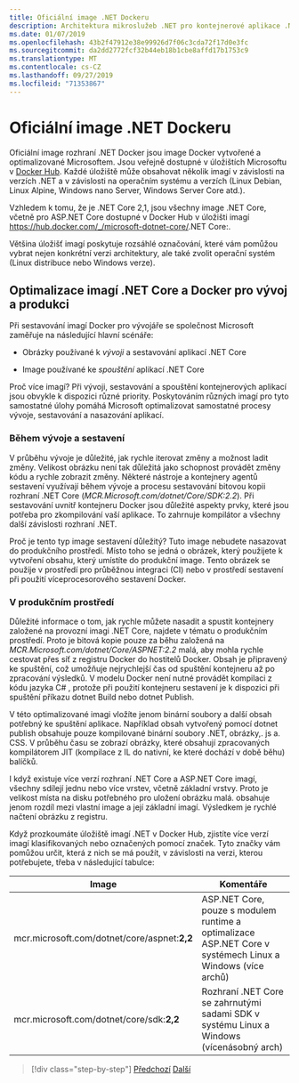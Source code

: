 ```yaml
---
title: Oficiální image .NET Dockeru
description: Architektura mikroslužeb .NET pro kontejnerové aplikace .NET | Oficiální image Docker pro .NET
ms.date: 01/07/2019
ms.openlocfilehash: 43b2f47912e38e99926d7f06c3cda72f17d0e3fc
ms.sourcegitcommit: da2dd2772fcf32b44eb18b1cbe8affd17b1753c9
ms.translationtype: MT
ms.contentlocale: cs-CZ
ms.lasthandoff: 09/27/2019
ms.locfileid: "71353867"
---
```

# <a name="official-net-docker-images"></a>Oficiální image .NET Dockeru

Oficiální image rozhraní .NET Docker jsou image Docker vytvořené a optimalizované Microsoftem. Jsou veřejně dostupné v úložištích Microsoftu v [Docker Hub](https://hub.docker.com/u/microsoft/). Každé úložiště může obsahovat několik imagí v závislosti na verzích .NET a v závislosti na operačním systému a verzích (Linux Debian, Linux Alpine, Windows nano Server, Windows Server Core atd.).

Vzhledem k tomu, že je .NET Core 2,1, jsou všechny image .NET Core, včetně pro ASP.NET Core dostupné v Docker Hub v úložišti imagí <https://hub.docker.com/_/microsoft-dotnet-core/>.NET Core:.

Většina úložišť imagí poskytuje rozsáhlé označování, které vám pomůžou vybrat nejen konkrétní verzi architektury, ale také zvolit operační systém (Linux distribuce nebo Windows verze).

## <a name="net-core-and-docker-image-optimizations-for-development-versus-production"></a>Optimalizace imagí .NET Core a Docker pro vývoj a produkci

Při sestavování imagí Docker pro vývojáře se společnost Microsoft zaměřuje na následující hlavní scénáře:

- Obrázky používané k *vývoji* a sestavování aplikací .NET Core

- Image používané ke *spouštění* aplikací .NET Core

Proč více imagí? Při vývoji, sestavování a spouštění kontejnerových aplikací jsou obvykle k dispozici různé priority. Poskytováním různých imagí pro tyto samostatné úlohy pomáhá Microsoft optimalizovat samostatné procesy vývoje, sestavování a nasazování aplikací.

### <a name="during-development-and-build"></a>Během vývoje a sestavení

V průběhu vývoje je důležité, jak rychle iterovat změny a možnost ladit změny. Velikost obrázku není tak důležitá jako schopnost provádět změny kódu a rychle zobrazit změny. Některé nástroje a kontejnery agentů sestavení využívají během vývoje a procesu sestavování bitovou kopii rozhraní .NET Core (*MCR.Microsoft.com/dotnet/Core/SDK:2.2*). Při sestavování uvnitř kontejneru Docker jsou důležité aspekty prvky, které jsou potřeba pro zkompilování vaší aplikace. To zahrnuje kompilátor a všechny další závislosti rozhraní .NET.

Proč je tento typ image sestavení důležitý? Tuto image nebudete nasazovat do produkčního prostředí. Místo toho se jedná o obrázek, který použijete k vytvoření obsahu, který umístíte do produkční image. Tento obrázek se použije v prostředí pro průběžnou integraci (CI) nebo v prostředí sestavení při použití víceprocesorového sestavení Docker.

### <a name="in-production"></a>V produkčním prostředí

Důležité informace o tom, jak rychle můžete nasadit a spustit kontejnery založené na provozní imagi .NET Core, najdete v tématu o produkčním prostředí. Proto je bitová kopie pouze za běhu založená na *MCR.Microsoft.com/dotnet/Core/ASPNET:2.2* malá, aby mohla rychle cestovat přes síť z registru Docker do hostitelů Docker. Obsah je připravený ke spuštění, což umožňuje nejrychlejší čas od spuštění kontejneru až po zpracování výsledků. V modelu Docker není nutné provádět kompilaci z kódu jazyka C\# , protože při použití kontejneru sestavení je k dispozici při spuštění příkazu dotnet Build nebo dotnet Publish.

V této optimalizované imagi vložíte jenom binární soubory a další obsah potřebný ke spuštění aplikace. Například obsah vytvořený pomocí dotnet publish obsahuje pouze kompilované binární soubory .NET, obrázky,. js a. CSS. V průběhu času se zobrazí obrázky, které obsahují zpracovaných kompilátorem JIT (kompilace z IL do nativní, ke které dochází v době běhu) balíčků.

I když existuje více verzí rozhraní .NET Core a ASP.NET Core imagí, všechny sdílejí jednu nebo více vrstev, včetně základní vrstvy. Proto je velikost místa na disku potřebného pro uložení obrázku malá. obsahuje jenom rozdíl mezi vlastní image a její základní imagí. Výsledkem je rychlé načtení obrázku z registru.

Když prozkoumáte úložiště imagí .NET v Docker Hub, zjistíte více verzí imagí klasifikovaných nebo označených pomocí značek. Tyto značky vám pomůžou určit, která z nich se má použít, v závislosti na verzi, kterou potřebujete, třeba v následující tabulce:

| Image | Komentáře |
|-------|----------|
| mcr.microsoft.com/dotnet/core/aspnet:**2,2** | ASP.NET Core, pouze s modulem runtime a optimalizace ASP.NET Core v systémech Linux a Windows (více archů) |
| mcr.microsoft.com/dotnet/core/sdk:**2,2** | Rozhraní .NET Core se zahrnutými sadami SDK v systému Linux a Windows (vícenásobný arch) |

> [!div class="step-by-step"]
> [Předchozí](net-container-os-targets.md)
> [Další](../architect-microservice-container-applications/index.md)
